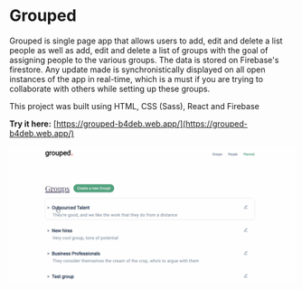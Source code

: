 # Grouped 

Grouped is single page app that allows users to add, edit and delete a list people as well as add, edit and delete a list of groups with the goal of assigning people to the various groups. The data is stored on Firebase's firestore. Any update made is synchronistically displayed on all open instances of the app in real-time, which is a must if you are trying to collaborate with others while setting up these groups.

This project was built using HTML, CSS (Sass), React and Firebase

**Try it here:** [https://grouped-b4deb.web.app/](https://grouped-b4deb.web.app/)

![demo gif](https://raw.githubusercontent.com/melansonS/Grouped/master/public/grouped-demo.gif)
